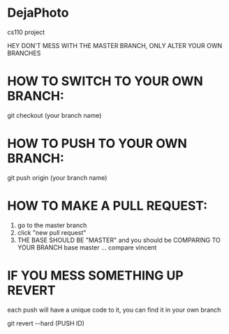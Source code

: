# DejaPhoto
cs110 project

HEY DON'T MESS WITH THE MASTER BRANCH, ONLY ALTER YOUR OWN BRANCHES

# HOW TO SWITCH TO YOUR OWN BRANCH:

git checkout (your branch name)

# HOW TO PUSH TO YOUR OWN BRANCH:

git push origin (your branch name)

# HOW TO MAKE A PULL REQUEST:
1. go to the master branch
2. click "new pull request"
3. THE BASE SHOULD BE "MASTER" and you should be COMPARING TO YOUR BRANCH
  base master ... compare vincent

# IF YOU MESS SOMETHING UP REVERT
each push will have a unique code to it, you can find it in your own branch

git revert --hard (PUSH ID)
